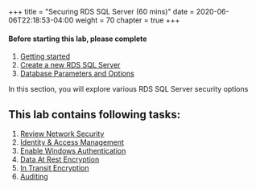 +++
title = "Securing RDS SQL Server (60 mins)"
date = 2020-06-06T22:18:53-04:00
weight = 70
chapter = true
+++

#### Before starting this lab, please complete
1. [Getting started](lab0.html)
2. [Create a new RDS SQL Server](lab1.html)
3. [Database Parameters and Options](lab4.html)


<div align="left">In this section, you will explore various RDS SQL Server security options</div>

## This lab contains following tasks:
1. [Review Network Security](lab6/1_networksecurity.html)
2. [Identity & Access Management](lab6/2_iam.html)
3. [Enable Windows Authentication](lab6/3_ad.html)
4. [Data At Rest Encryption](lab6/4_dataatrest.html)
5. [In Transit Encryption](lab6/6_intransit.html)
5. [Auditing](lab6/5_auditing.html)